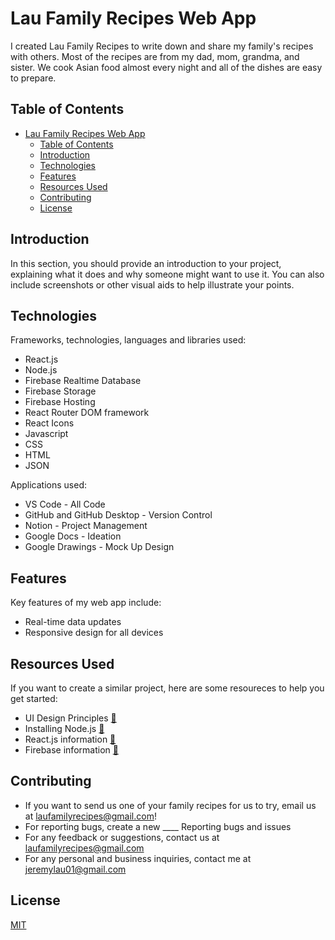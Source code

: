 # Lau Family Recipes Web App
I created Lau Family Recipes to write down and share my family's recipes with others. Most of the recipes are from my dad, mom, grandma, and sister. We cook Asian food almost every night and all of the dishes are easy to prepare.

## Table of Contents
- [Lau Family Recipes Web App](#lau-family-recipes-web-app)
  - [Table of Contents](#table-of-contents)
  - [Introduction](#introduction)
  - [Technologies](#technologies)
  - [Features](#features)
  - [Resources Used](#resources-used)
  - [Contributing](#contributing)
  - [License](#license)

## Introduction
In this section, you should provide an introduction to your project, explaining what it does and why someone might want to use it. You can also include screenshots or other visual aids to help illustrate your points.

## Technologies
Frameworks, technologies, languages and libraries used:
- React.js
- Node.js
- Firebase Realtime Database
- Firebase Storage
- Firebase Hosting
- React Router DOM framework
- React Icons
- Javascript
- CSS
- HTML
- JSON

Applications used:
- VS Code - All Code
- GitHub and GitHub Desktop - Version Control
- Notion - Project Management
- Google Docs - Ideation 
- Google Drawings - Mock Up Design

## Features

Key features of my web app include:
- Real-time data updates
- Responsive design for all devices

## Resources Used

If you want to create a similar project, here are some resoureces to help you get started:
- UI Design Principles [🔗](https://dribbble.com/resources/ui-design-principles)
- Installing Node.js [🔗](https://nodejs.org/en)
- React.js information [🔗](https://react.dev/learn)
- Firebase information [🔗](https://firebase.google.com/docs/database)

## Contributing

- If you want to send us one of your family recipes for us to try, email us at laufamilyrecipes@gmail.com!
- For reporting bugs, create a new ____ Reporting bugs and issues
- For any feedback or suggestions, contact us at laufamilyrecipes@gmail.com
- For any personal and business inquiries, contact me at jeremylau01@gmail.com 

## License
[MIT](https://choosealicense.com/licenses/mit/)
